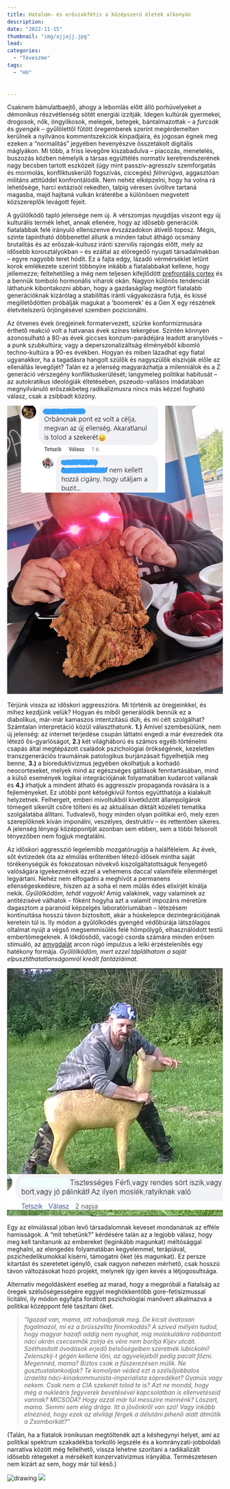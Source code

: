 ```yaml
---
title: Hatalom– és erőszakfétis a középszerű életek alkonyán
description: 
date: "2022-11-15"
thumbnail: "img/ajjajj.jpg"
lead: 
categories:
  - "Téveszme"
tags:
  - "HU"


---
```

Csaknem bámulatbaejtő, ahogy a lebomlás előtt álló porhüvelyeket a démonikus részvétlenség sötét energiái izzítják. Idegen kultúrák gyermekei, drogosok, nők, öngyilkosok, melegek, betegek, bántalmazottak – a *furcsák* és *gyengék* – gyűlölettől fűtött öregemberek szerint megérdemelten kerülnek a nyilvános kommentszekciók kínpadjaira, és jogosan égnek meg ezeken a “normalitás” jegyében hevenyészve összetákolt digitális máglyákon. Mi több, a friss levegőre kiszabadulva – piacozás, menetelés, buszozás közben némelyik a társas együttélés normatív keretrendszerének nagy becsben tartott eszközeit (úgy mint passzív-agresszív szemforgatás és mormolás, konfliktuskerülő fogszívás, ciccegés) *félrerúgva*, aggasztóan militáns attitűddel konfrontálódik. Nem nehéz elképzelni, hogy ha volna rá lehetősége, harci extázisól rekedten, talpig véresen üvöltve tartaná magasba, majd hajítaná vulkán kráterébe a különösen megvetett közszereplők levágott fejeit. 

A gyűlölködő tapló jelensége nem új. A vérszomjas nyugdíjas viszont egy új kulturális termék lehet, annak ellenére, hogy az idősebb generációk fiatalabbak felé irányuló ellenszenve évszázadokon átívelő toposz. Mégis, szinte tapintható döbbenettel állunk a minden tabut áthágó ocsmány brutalitás és az erőszak-kultusz iránti szervilis rajongás előtt, mely az idősebb korosztályokban – és ezáltal az elöregedő nyugati társadalmakban – egyre nagyobb teret hódít. Ez a fajta edgy, lázadó vérmérséklet letűnt korok emlékezete szerint többnyire inkább a fiatalabbakat kellene, hogy jellemezze; feltehetőleg a még nem teljesen kifejlődött [prefrontális cortex](https://hu.wikipedia.org/wiki/Nagyagy#Homloklebeny:~:text=A%20prefrontalis%20k%C3%A9reg,is%20hat%C3%A1sa%20van.) és a bennük tomboló hormonális viharok okán. Nagyon különös tendenciát láthatunk kibontakozni abban, hogy a gazdaságilag megtört fiatalabb generációknak kizárólag a stabililtás iránti vágyakozásra futja, és kissé megilletődötten próbálják magukat a ‘boomerek’ és a Gen X egy részének életvitelszerű őrjöngésével szemben pozicionálni. 

Az ötvenes évek öregjeinek formatervezett, szürke konformizmusára érthető reakció volt a hatvanas évek színes tekergése. Szintén könnyen azonosulható a 80-as évek giccses konzum-parádéjára leadott aranylövés –  a punk szubkultúra; vagy a deperszonalizáltság élményéből kibomló techno-kultúra a 90-es években. 
Hogyan és miben lázadhat egy fiatal ugyanakkor, ha a tagadásra hangolt szülők és nagyszülők elszívják előle az ellenállás levegőjét? Talán ez a jelenség magyarázhatja a milenniálok és a Z generáció vérszegény konfliktuskerülését; langymeleg politikai habitusát – az autokratikus ideológiák éltetésében, pszeudo-vallásos imádatában megnyilvánuló erőszakbeteg radikalizmusra nincs más kézzel fogható válasz, csak a zsibbadt közöny.

![kep](/husom.png)

Térjünk vissza az időskori aggresszióra. Mi történik az öregjeinkkel, és mihez kezdjünk velük? Hogyan és miből generálódik bennük ez a diabolikus, már-már kamaszos intentzitású düh, és mi célt szolgálhat? Számtalan interpretáció közül választhatunk. **1.)** Amivel szembesülünk, nem új jelenség: az internet terjedése csupán láttatni engedi a már évezredek óta létező ős-gyarlóságot, **2.)** két világháború és számos egyéb történelmi csapás által megtépázott családok pszichológiai örökségének, kezeletlen transzgenerációs traumáinak patologikus burjánzásait figyelhetjük meg benne,  **3.)** a bioreduktivizmus jegyében okolhatjuk a korhadó neocortexeket, melyek mind az egészséges gátlások fenntartásában, mind a külső események logikai integrációjának folyamatában kudarcot vallanak és **4.)** írhatjuk a mindent átható és aggresszív propaganda rovására is a fejleményeket. Ez utóbbi pont kétségkívül fontos együtthatója a kialakult helyzetnek. Felhergelt, emberi mivoltukból kivetkőzött állampolgárok tömegeit sikerült csőre tölteni és az aktuálisan diktált közéleti tematika szolgálatába állítani. Tudvalevő, hogy minden olyan politikai erő, mely ezen szereplőknek kíván imponálni, veszélyes, destruktív – és rettentően sikeres. A jelenség lényegi középpontját azonban sem ebben, sem a többi felsorolt tényezőben nem fogjuk megtalálni.

Az időskori aggresszió legelemibb mozgatórugója a halálfélelem. Az évek, sőt évtizedek óta az elmúlás erőterében létező idősek mintha saját törékenységük és fokozatosan növekvő kiszolgáltatottságuk fenyegető valóságára igyekeznének ezzel a vehemens daccal valamiféle ellenmérget legyártani. Nehéz nem elfogadni a meghívót a permanens ellenségeskedésre, hiszen az a soha el nem múlás édes elixírjét kínálja nekik. *Gyűlölködöm, tehát vagyok!* Amíg valakinek, vagy valaminek az antitézisévé válhatok – főként hogyha azt a valamit impozáns méretűre dagasztom a paranoid képzelgés laboratóriumában – létezésem kontinuitása hosszú távon biztosított, akár a húskelepce dezintegrációjának keretein túl is. 
Ily módon a gyűlölködés gyengéd védőbúrája látszólagos oltalmat nyújt a végső megsemmisülés felé hömpölygő, elhasználódott testű embertömegeknek. A lökdösődő, vacogó csorda számára minden erősen stimuáló, az [amygdalát](https://hu.wikipedia.org/wiki/Amigdala) arcon rúgó impulzus a lelki érzéstelenítés egy hatékony formája. *Gyűlölködöm, mert ezzel táplálhatom a saját elpusztíthatatlanságomról kreált fantáziáimat.* 

![kep](/huha.png)

Egy az elmúlással jóban levő társadalomnak keveset mondanának az efféle hamisságok. A “mit tehetünk?” kérdésére talán az a legjobb válasz, hogy meg kell tanítanunk az embereket (leginkább magunkat) méltósággal meghalni, az elengedés folyamatában kegyelemmel, terápiával, pszichedelikumokkal kísérni, támogatni őket (és magunkat). Ez persze kitartást és szeretetet igénylő, csak nagyon nehezen mérhető, csak hosszú távon változásokat hozó projekt, melynek így igen kevés a létjogosultsága. 

Alternatív megoldásként esetleg az marad, hogy a megpróbál a fiatalság az öregek szélsőségességére eggyel meghökkentőbb gore-fetisizmussal licitálni, ily módon egyfajta fordított pszichológiai manővert alkalmazva a politikai középpont felé taszítani őket.

>*“Igazad van, mama, ott rohadjanak meg. De kicsit óvatosan fogalmazol, mi ez a brüsszelita finomkodás? A szíved mélyén tudod, hogy magyar hazafi addig nem nyughat, míg molekuláikra robbantott náci ukrán csecsemők zsírja és vére nem borítja Kijev utcáit. Széthasított óvodások erjedő belsőségeiben szeretnék lubickolni! Zelenszkij-t gégén kellene lőni, az agyvelejéből pedig pacalt főzni. Megennéd, mama? Biztos csak a fűszerezésen múlik. Ne gusztustalankodjak? Te komolyan véded ezt a szélsőjobbalos izraelita náci-kínaikommunista-imperialista söpredéket? Gyanús vagy nekem. Csak nem a CIA szekerét tolod te is? Azt ne mondd, hogy még a nukleáris fegyverek bevetésével kapcsolatban is ellenvetéseid vannak? MICSODA? Hogy azzal már túl messzire mennénk? Lószart, mama. Semmi sem elég drága. Itt a jövőnkről van szó! Vagy inkább elnéznéd, hogy ezek az alvilági férgek a délutáni pihenő alatt átműtik a Zsomborkát?”*

(Talán, ha a fiatalok ironikusan megtöltenék azt a késhegynyi helyet, ami az politikai spektrum szakadékba torkolló legszéle és a komrányzati-jobboldali narratíva között még fellelhető, vissza lehetne szorítani a radikalizált idősebb rétegeket a mérsékelt konzervativizmus irányába. Természetesen nem kizárt az sem, hogy már túl késő.)

<!-- <div class="bassz"> -->
<!-- ![kep](/kemeny.png) -->
<!-- </div> -->

<!-- <!-- <img class="special-img-class" style="width:100%" src="static/x.jpg" /> -->
<img src="content/blog/Bonobos.jpg" alt="drawing" width="200"/>
<!-- <img src="./static/x.png" /> -->
<!-- .
{{ $asset := resources.Get "/x.png" }}
{{ $img := $asset.Fit "600x400" }}
<figure class="image is-3by2">
  <img alt="Yellow Duck" src="{{ $img.RelPermalink }}" />
</figure> -->

<!-- {{ $image := (.Site.Resources.GetMatch (.Get 0)).Resize "50x50" }} -->
<img src="{{ $image.RelPermalink }}">


